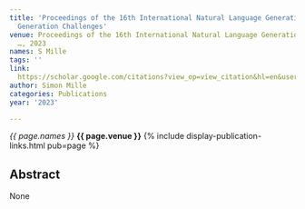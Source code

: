 ```yaml
---
title: 'Proceedings of the 16th International Natural Language Generation Conference:
  Generation Challenges'
venue: Proceedings of the 16th International Natural Language Generation Conference
  …, 2023
names: S Mille
tags: ''
link: 
  https://scholar.google.com/citations?view_op=view_citation&hl=en&user=hg8-G68AAAAJ&pagesize=100&sortby=pubdate&citation_for_view=hg8-G68AAAAJ:a0OBvERweLwC
author: Simon Mille
categories: Publications
year: '2023'

---
```


*{{ page.names }}*
**{{ page.venue }}**
{% include display-publication-links.html pub=page %}
## Abstract

None